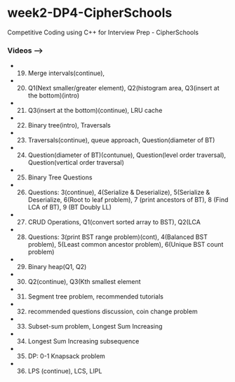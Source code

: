 # week2-DP4-CipherSchools
Competitive Coding using C++ for Interview Prep - CipherSchools

### Videos -->

- 19.	Merge intervals(continue),
- 20.	Q1(Next smaller/greater element), Q2(histogram area, Q3(insert at the bottom)(intro)
- 21.	Q3(insert at the bottom)(continue), LRU cache
- 22.	Binary tree(intro), Traversals
- 23.	Traversals(continue), queue approach, Question(diameter of BT)
- 24.	Question(diameter of BT)(contunue), Question(level order traversal), Question(vertical order traversal)
- 25.	Binary Tree Questions
- 26.	Questions: 3(continue), 4(Serialize & Deserialize), 5(Serialize & Deserialize, 6(Root to leaf problem), 7 (print ancestors of BT), 8 (Find LCA of BT), 9 (BT Doubly LL)
- 27.	CRUD Operations, Q1(convert sorted array to BST), Q2(LCA
- 28.	Questions: 3(print BST range problem)(cont), 4(Balanced BST problem), 5(Least common ancestor problem), 6(Unique BST count problem)
- 29.	Binary heap(Q1, Q2)
- 30.	Q2(continue), Q3(Kth smallest element
- 31.	Segment tree problem, recommended tutorials
- 32.	recommended questions discussion, coin change problem
- 33.	Subset-sum problem, Longest Sum Increasing
- 34.	Longest Sum Increasing subsequence
- 35.	DP: 0-1 Knapsack problem
- 36.	LPS (continue), LCS, LIPL

